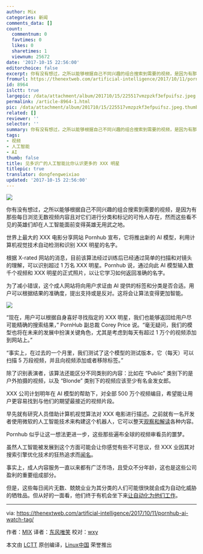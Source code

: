 ```yaml
---
author: Mix
categories: 新闻
comments_data: []
count:
  commentnum: 0
  favtimes: 0
  likes: 0
  sharetimes: 1
  viewnum: 25672
date: '2017-10-15 22:56:00'
editorchoice: false
excerpt: 你有没有想过，之所以能够根据自己不同兴趣的组合搜索到需要的视频，是因为有那些每日浏览无数视频内容且对它们进行分类和标记的可怜人存在，然而这些看不见的英雄们却在人工智能面前变得英雄无用武之地。
fromurl: https://thenextweb.com/artificial-intelligence/2017/10/11/pornhub-ai-watch-tag/
id: 8964
islctt: true
largepic: /data/attachment/album/201710/15/225517vmzpzkf3efpuifsz.jpeg
permalink: /article-8964-1.html
pic: /data/attachment/album/201710/15/225517vmzpzkf3efpuifsz.jpeg.thumb.jpg
related: []
reviewer: ''
selector: ''
summary: 你有没有想过，之所以能够根据自己不同兴趣的组合搜索到需要的视频，是因为有那些每日浏览无数视频内容且对它们进行分类和标记的可怜人存在，然而这些看不见的英雄们却在人工智能面前变得英雄无用武之地。
tags:
- 视频
- 人工智能
- AI
thumb: false
title: 见多识广的人工智能比你认识更多的 XXX 明星
titlepic: true
translator: dongfengweixiao
updated: '2017-10-15 22:56:00'
---
```


![](/data/attachment/album/201710/15/225517vmzpzkf3efpuifsz.jpeg)


你有没有想过，之所以能够根据自己不同兴趣的组合搜索到需要的视频，是因为有那些每日浏览无数视频内容且对它们进行分类和标记的可怜人存在，然而这些看不见的英雄们却在人工智能面前变得英雄无用武之地。


世界上最大的 XXX 电影分享网站 Pornhub 宣布，它将推出新的 AI 模型，利用计算机视觉技术自动检测和识别 XXX 明星的名字。


根据 X-rated 网站的消息，目前该算法经过训练后已经通过简单的扫描和对镜头的理解，可以识别超过 1 万名 XXX 明星。Pornhub 说，通过向此 AI 模型输入数千个视频和 XXX 明星的正式照片，以让它学习如何返回准确的名字。


为了减小错误，这个成人网站将向用户求证由 AI 提供的标签和分类是否合适。用户可以根据结果的准确度，提出支持或是反对。这将会让算法变得更加智能。


![](/data/attachment/album/201710/15/225531zh2tf2mc3m54fian.jpeg)


“现在，用户可以根据自身喜好寻找指定的 XXX 明星，我们也能够返回给用户尽可能精确的搜索结果，” PornHub 副总裁 Corey Price 说。“毫无疑问，我们的模型也将在未来的发展中扮演关键角色，尤其是考虑到每天有超过 1 万个的视频添加到网站上。”


“事实上，在过去的一个月里，我们测试了这个模型的测试版本，它（每天）可以扫描 5 万段视频，并且向视频添加或者移除标签。”


除了识别表演者，该算法还能区分不同类别的内容：比如在 “Public” 类别下的是户外拍摄的视频，以及 “Blonde” 类别下的视频应该至少有名金发女郎。


XXX 公司计划明年在 AI 模型的帮助下，对全部 500 万个视频编目，希望能让用户更容易找到与他们的期望最接近的视频片段。


早先就有研究人员借助计算机视觉算法对 XXX 电影进行描述。之前就有一名开发者使用微软的人工智能技术来构建这个机器人，它可以整天[观察和解读](https://thenextweb.com/shareables/2017/03/03/porn-bot-microsoft-ai-pornhub/)各种内容。


Pornhub 似乎让这一想法更进一步，这些那些遍布全球的视频审看员的噩梦。


虽然人工智能被发展到这个方面可能会让你感觉有些不可思议，但 XXX 业因其对搜索引擎优化技术的狂热追求而[闻名](https://moz.com/ugc/yes-dear-there-is-porn-seo-and-we-can-learn-a-lot-from-it)。


事实上，成人内容服务一直以来都有广泛市场，且受众不分年龄，这也是这些公司盈利的重要组成部分。


但是，这些每日阅片无数、兢兢业业为其分类的人们可能很快就会成为自动化威胁的牺牲品。但从好的一面看，他们终于有机会坐下来[让自动化为他们工作](https://thenextweb.com/gear/2017/07/07/fleshlight-launch-review-masturbation/)。




---


via: <https://thenextweb.com/artificial-intelligence/2017/10/11/pornhub-ai-watch-tag/>


作者：[MIX](https://thenextweb.com/author/dimitarmihov/) 译者：[东风唯笑](https://github.com/dongfengweixiao) 校对：[wxy](https://github.com/wxy)


本文由 [LCTT](https://github.com/LCTT/TranslateProject) 原创编译，[Linux中国](https://linux.cn/) 荣誉推出